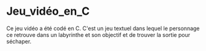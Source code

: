 # Jeu_vidéo_en_C

Ce jeu vidéo a été codé en C. C'est un jeu textuel dans lequel le personnage ce retrouve dans un labyrinthe et son objectif et de trouver la sortie pour séchaper.
